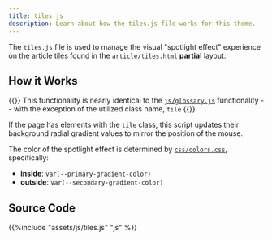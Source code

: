 ```yaml
---
title: tiles.js
description: Learn about how the tiles.js file works for this theme. 
---
```


The `tiles.js` file is used to manage the visual "spotlight effect" experience on the article tiles found in the [`article/tiles.html`](/reference/layouts/partials/article/tiles) [**partial**](/reference/layouts/partials) layout.

## How it Works

{{<notice note >}}
This functionality is nearly identical to the [`js/glossary.js`](/reference/assets/js/glossary) functionality -- with the exception of the utilized class name, `tile`
{{</notice>}}

If the page has elements with the `tile` class, this script updates their background radial gradient values to mirror the position of the mouse. 

The color of the spotlight effect is determined by [`css/colors.css`](/reference/assets/css#colorscss), specifically:
- **inside**: `var(--primary-gradient-color)` 
- **outside**: `var(--secondary-gradient-color)`

## Source Code 

{{%include "assets/js/tiles.js" "js" %}}